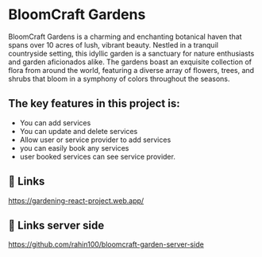 # BloomCraft Gardens

BloomCraft Gardens is a charming and enchanting botanical haven that spans over 10 acres of lush, vibrant beauty. Nestled in a tranquil countryside setting, this idyllic garden is a sanctuary for nature enthusiasts and garden aficionados alike. The gardens boast an exquisite collection of flora from around the world, featuring a diverse array of flowers, trees, and shrubs that bloom in a symphony of colors throughout the seasons.

## The key features in this project is:

 - You can add services
 - You can update and delete services
 - Allow user or service provider to add services
 - you can easily book any services
 - user booked services can see service provider. 

## 🔗 Links
https://gardening-react-project.web.app/

## 🔗 Links server side
https://github.com/rahin100/bloomcraft-garden-server-side
